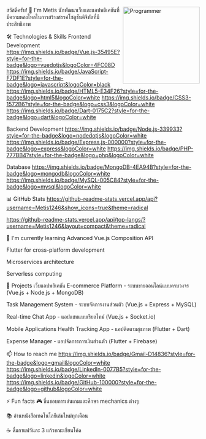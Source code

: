 สวัสดีครับ! 👋 I'm Metis
<img src="https://cdn-icons-png.flaticon.com/512/921/921490.png" alt="Programmer" width="200" align="right">
นักพัฒนาเว็บและแอปพลิเคชันที่มีความหลงใหลในการสร้างสรรค์โซลูชันดิจิทัลที่มีประสิทธิภาพ

🛠️ Technologies & Skills
Frontend Development
https://img.shields.io/badge/Vue.js-35495E?style=for-the-badge&logo=vuedotjs&logoColor=4FC08D
https://img.shields.io/badge/JavaScript-F7DF1E?style=for-the-badge&logo=javascript&logoColor=black
https://img.shields.io/badge/HTML5-E34F26?style=for-the-badge&logo=html5&logoColor=white
https://img.shields.io/badge/CSS3-1572B6?style=for-the-badge&logo=css3&logoColor=white
https://img.shields.io/badge/Dart-0175C2?style=for-the-badge&logo=dart&logoColor=white

Backend Development
https://img.shields.io/badge/Node.js-339933?style=for-the-badge&logo=nodedotjs&logoColor=white
https://img.shields.io/badge/Express.js-000000?style=for-the-badge&logo=express&logoColor=white
https://img.shields.io/badge/PHP-777BB4?style=for-the-badge&logo=php&logoColor=white

Database
https://img.shields.io/badge/MongoDB-4EA94B?style=for-the-badge&logo=mongodb&logoColor=white
https://img.shields.io/badge/MySQL-005C84?style=for-the-badge&logo=mysql&logoColor=white

📊 GitHub Stats
https://github-readme-stats.vercel.app/api?username=Metis1246&show_icons=true&theme=radical

https://github-readme-stats.vercel.app/api/top-langs/?username=Metis1246&layout=compact&theme=radical

🌱 I'm currently learning
Advanced Vue.js Composition API

Flutter for cross-platform development

Microservices architecture

Serverless computing

💼 Projects
เว็บแอปพลิเคชัน
E-commerce Platform - ระบบขายออนไลน์แบบครบวงจร (Vue.js + Node.js + MongoDB)

Task Management System - ระบบจัดการงานส่วนตัว (Vue.js + Express + MySQL)

Real-time Chat App - แอปแชทแบบเรียลไทม์ (Vue.js + Socket.io)

Mobile Applications
Health Tracking App - แอปติดตามสุขภาพ (Flutter + Dart)

Expense Manager - แอปจัดการการเงินส่วนตัว (Flutter + Firebase)

📫 How to reach me
https://img.shields.io/badge/Gmail-D14836?style=for-the-badge&logo=gmail&logoColor=white
https://img.shields.io/badge/LinkedIn-0077B5?style=for-the-badge&logo=linkedin&logoColor=white
https://img.shields.io/badge/GitHub-100000?style=for-the-badge&logo=github&logoColor=white

⚡ Fun facts
🎮 ชื่นชอบการเล่นเกมและศึกษา mechanics ต่างๆ

📚 อ่านหนังสือเทคโนโลยีเล่มใหม่ทุกเดือน

☕ ดื่มกาแฟวันละ 3 แก้วขณะเขียนโค้ด
